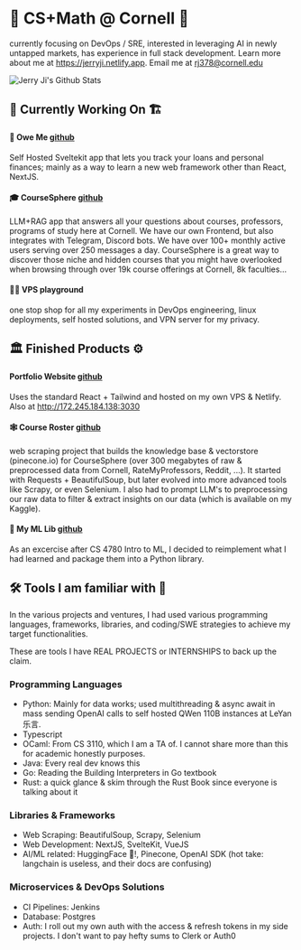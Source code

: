 # 👋 CS+Math @ Cornell 🤗
currently focusing on DevOps / SRE, interested in leveraging AI in newly untapped markets, has experience in full stack development. Learn more about me at https://jerryji.netlify.app. Email me at rj378@cornell.edu

![Jerry Ji's Github Stats](https://github-readme-stats.vercel.app/api/top-langs/?username=jji-bigg&theme=blueberry&hide_border=false&layout=compact&hide=jupyter%20notebook&theme=github_dark_dimmed)
## 🧱 Currently Working On 🏗️
#### 🏦 Owe Me [github](https://github.com/jji-bigG/owe-me)
Self Hosted Sveltekit app that lets you track your loans and personal finances; mainly as a way to learn a new web framework other than React, NextJS.
#### 🎓 CourseSphere [github](https://github.com/LambdaAK/CourseSphere)
LLM+RAG app that answers all your questions about courses, professors, programs of study here at Cornell. We have our own Frontend, but also integrates with Telegram, Discord bots. We have over 100+ monthly active users serving over 250 messages a day. CourseSphere is a great way to discover those niche and hidden courses that you might have overlooked when browsing through over 19k course offerings at Cornell, 8k faculties...
#### 👨‍💻 VPS playground
one stop shop for all my experiments in DevOps engineering, linux deployments, self hosted solutions, and VPN server for my privacy.
## 🏛️ Finished Products ⚙️
#### Portfolio Website [github](https://github.com/jji-bigG/portfolio-website)
Uses the standard React + Tailwind and hosted on my own VPS & Netlify. Also at http://172.245.184.138:3030
#### 🕸️ Course Roster [github](https://github.com/jji-bigG/cornell-course-roster)
web scraping project that builds the knowledge base & vectorstore (pinecone.io) for CourseSphere (over 300 megabytes of raw & preprocessed data from Cornell, RateMyProfessors, Reddit, ...). It started with Requests + BeautifulSoup, but later evolved into more advanced tools like Scrapy, or even Selenium. I also had to prompt LLM's to preprocessing our raw data to filter & extract insights on our data (which is available on my Kaggle).
#### 🤖 My ML Lib [github](https://github.com/jji-bigG/my_ml_lib)
As an excercise after CS 4780 Intro to ML, I decided to reimplement what I had learned and package them into a Python library.
## 🛠️ Tools I am familiar with 🧰
In the various projects and ventures, I had used various programming languages, frameworks, libraries, and coding/SWE strategies to achieve my target functionalities.

These are tools I have REAL PROJECTS or INTERNSHIPS to back up the claim.
### Programming Languages
- Python: Mainly for data works; used multithreading & async await in mass sending OpenAI calls to self hosted QWen 110B instances at LeYan 乐言.
- Typescript
- OCaml: From CS 3110, which I am a TA of. I cannot share more than this for academic honestly purposes.
- Java: Every real dev knows this
- Go: Reading the Building Interpreters in Go textbook
- Rust: a quick glance & skim through the Rust Book since everyone is talking about it
### Libraries & Frameworks
- Web Scraping: BeautifulSoup, Scrapy, Selenium
- Web Development: NextJS, SvelteKit, VueJS
- AI/ML related: HuggingFace 🤗!, Pinecone, OpenAI SDK (hot take: langchain is useless, and their docs are confusing)
### Microservices & DevOps Solutions
- CI Pipelines: Jenkins
- Database: Postgres
- Auth: I roll out my own auth with the access & refresh tokens in my side projects. I don't want to pay hefty sums to Clerk or Auth0
<!--
**jji-bigG/jji-bigG** is a ✨ _special_ ✨ repository because its `README.md` (this file) appears on your GitHub profile.

Here are some ideas to get you started:

- 🔭 I’m currently working on ...
- 🌱 I’m currently learning ...
- 👯 I’m looking to collaborate on ...
- 🤔 I’m looking for help with ...
- 💬 Ask me about ...
- 📫 How to reach me: ...
- 😄 Pronouns: ...
- ⚡ Fun fact: ...
-->
